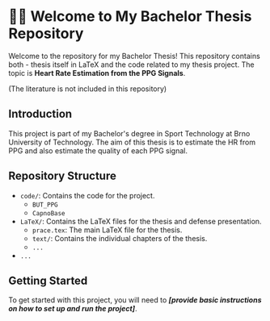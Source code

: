 # 👋🏼 Welcome to My Bachelor Thesis Repository

Welcome to the repository for my Bachelor Thesis! This repository contains both - thesis itself in LaTeX and the code related to my thesis project. The topic is **Heart Rate Estimation from the PPG Signals**.

(The literature is not included in this repository)

## Introduction

This project is part of my Bachelor's degree in Sport Technology at Brno University of Technology. The aim of this thesis is to estimate the HR from PPG and also estimate the quality of each PPG signal. 

## Repository Structure

- `code/`: Contains the code for the project.
	- `BUT_PPG`
	- `CapnoBase`
- `LaTeX/`: Contains the LaTeX files for the thesis and defense presentation.
	- `prace.tex`: The main LaTeX file for the thesis.
	- `text/`: Contains the individual chapters of the thesis.
	- `...`
- `...`

## Getting Started

To get started with this project, you will need to ***[provide basic instructions on how to set up and run the project]***.

